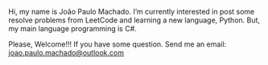 Hi, my name is João Paulo Machado.  I’m currently interested in post some resolve problems from LeetCode and learning a new language, Python. 
But, my main language programming is C#.

Please, Welcome!!! 
If you have some question. Send me an email: joao.paulo.machado@outlook.com

<!---
jomachado/jomachado is a ✨ special ✨ repository because its `README.md` (this file) appears on your GitHub profile.
You can click the Preview link to take a look at your changes.
--->
